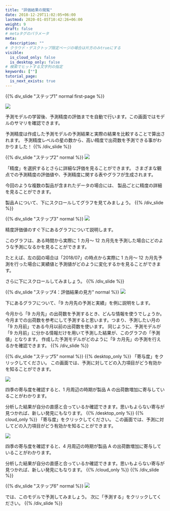 ```yaml
---
title: "評価結果の閲覧"
date: 2018-12-29T11:02:05+06:00
lastmod: 2020-01-05T10:42:26+06:00
weight: 9
draft: false
# metaタグのパラメータ
meta:
  description: ""
# クラウド・デスクトップ限定ページの場合は片方のみtrueにする
visible:
  is_cloud_only: false
  is_desktop_only: false
# 検索でヒットする文字列の指定
keywords: [""]
tutorial_page:
  is_next_exists: true
---
```


{{% div_slide "ステップ1" normal first-page %}}

![](../img/t_slide13.png)

予測モデルの学習後、予測精度の評価までを自動で行います。この画面ではモデルのサマリを確認できます。

予測精度は作成した予測モデルの予測結果と実際の結果を比較することで算出されます。
予測精度レベルの星の数から、高い精度で出荷数を予測できる事がわかりました！
{{% /div_slide %}}

{{% div_slide "ステップ2" normal %}}
![](../img/t_slide14.png)

「精度」を選択するとさらに詳細な評価を見ることができます。
さまざまな観点での予測精度の評価値や、予測精度に関する表やグラフが生成されます。

今回のような複数の製品が含まれたデータの場合には、
製品ごとに精度の詳細を見ることができます。

製品Ａについて、下にスクロールしてグラフを見てみましょう。
{{% /div_slide %}}

{{% div_slide "ステップ3" normal %}}
![](../img/t_slide15.png)

精度評価値のすぐ下にあるグラフについて説明します。

このグラフは、ある時間から実際に 1 カ月～ 12 カ月先を予測した場合にどのような予測になるかを見ることができます。

たとえば、左の図の場合は「2018/07」の時点から実際に 1 カ月～ 12 カ月先予測を行った場合に実績値と予測値がどのように変化するかを見ることができます。

さらに下にスクロールしてみましょう。
{{% /div_slide %}}

{{% div_slide "ステップ4：評価結果の見方" normal %}}
![](../img/t_slide16.png)

下にあるグラフについて、「9 カ月先の予測と実績」を例に説明をします。

今月から「9 カ月先」の出荷数を予測するとき、どんな情報を使うでしょうか。今月までの出荷数を参考にして予測すると思います。つまり、予測したい月の「9 カ月前」である今月以前の出荷数を使います。
同じように、予測モデルが「9 カ月前」に分かる情報だけを用いて予測した結果が、このグラフの「予測値」となります。
作成した予測モデルがどのように「9 カ月先」の予測を行えるかを確認できます。
{{% /div_slide %}}


{{% div_slide "ステップ5" normal %}}
{{% desktop_only %}}
「寄与度」をクリックしてください。
この画面では、予測に対してどの入力項目がどう有効かを知ることができます。

![](../img/t_slide27.png)

四季の寄与度を確認すると、1 月周辺の時期が製品 A の出荷数増加に寄与していることがわかります。

分析した結果が自分の直感と合っているか確認できます。思いもよらない寄与が見つかれば、新しい発見にもなります。
{{% /desktop_only %}}
{{% cloud_only %}}
「寄与度」をクリックしてください。
この画面では、予測に対してどの入力項目がどう有効かを知ることができます。

![](../img/t_slide27.png)

四季の寄与度を確認すると、4 月周辺の時期が製品 A の出荷数増加に寄与していることがわかります。

分析した結果が自分の直感と合っているか確認できます。思いもよらない寄与が見つかれば、新しい発見にもなります。
{{% /cloud_only %}}
{{% /div_slide %}}

{{% div_slide "ステップ6" normal %}}
![](../img/t_slide17.png)

では、このモデルで予測してみましょう。
次に「予測する」をクリックしてください。
{{% /div_slide %}}
